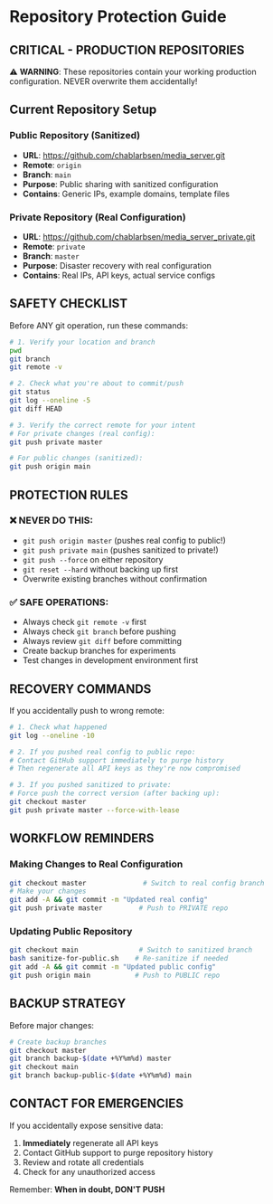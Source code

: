 # Repository Protection Guide

## CRITICAL - PRODUCTION REPOSITORIES

⚠️ **WARNING**: These repositories contain your working production configuration. NEVER overwrite them accidentally!

## Current Repository Setup

### Public Repository (Sanitized)
- **URL**: https://github.com/chablarbsen/media_server.git
- **Remote**: `origin`
- **Branch**: `main`
- **Purpose**: Public sharing with sanitized configuration
- **Contains**: Generic IPs, example domains, template files

### Private Repository (Real Configuration)
- **URL**: https://github.com/chablarbsen/media_server_private.git
- **Remote**: `private`
- **Branch**: `master`
- **Purpose**: Disaster recovery with real configuration
- **Contains**: Real IPs, API keys, actual service configs

## SAFETY CHECKLIST

Before ANY git operation, run these commands:

```bash
# 1. Verify your location and branch
pwd
git branch
git remote -v

# 2. Check what you're about to commit/push
git status
git log --oneline -5
git diff HEAD

# 3. Verify the correct remote for your intent
# For private changes (real config):
git push private master

# For public changes (sanitized):
git push origin main
```

## PROTECTION RULES

### ❌ NEVER DO THIS:
- `git push origin master` (pushes real config to public!)
- `git push private main` (pushes sanitized to private!)
- `git push --force` on either repository
- `git reset --hard` without backing up first
- Overwrite existing branches without confirmation

### ✅ SAFE OPERATIONS:
- Always check `git remote -v` first
- Always check `git branch` before pushing
- Always review `git diff` before committing
- Create backup branches for experiments
- Test changes in development environment first

## RECOVERY COMMANDS

If you accidentally push to wrong remote:

```bash
# 1. Check what happened
git log --oneline -10

# 2. If you pushed real config to public repo:
# Contact GitHub support immediately to purge history
# Then regenerate all API keys as they're now compromised

# 3. If you pushed sanitized to private:
# Force push the correct version (after backing up):
git checkout master
git push private master --force-with-lease
```

## WORKFLOW REMINDERS

### Making Changes to Real Configuration
```bash
git checkout master              # Switch to real config branch
# Make your changes
git add -A && git commit -m "Updated real config"
git push private master         # Push to PRIVATE repo
```

### Updating Public Repository
```bash
git checkout main               # Switch to sanitized branch
bash sanitize-for-public.sh    # Re-sanitize if needed
git add -A && git commit -m "Updated public config"
git push origin main           # Push to PUBLIC repo
```

## BACKUP STRATEGY

Before major changes:
```bash
# Create backup branches
git checkout master
git branch backup-$(date +%Y%m%d) master
git checkout main
git branch backup-public-$(date +%Y%m%d) main
```

## CONTACT FOR EMERGENCIES

If you accidentally expose sensitive data:
1. **Immediately** regenerate all API keys
2. Contact GitHub support to purge repository history
3. Review and rotate all credentials
4. Check for any unauthorized access

Remember: **When in doubt, DON'T PUSH**